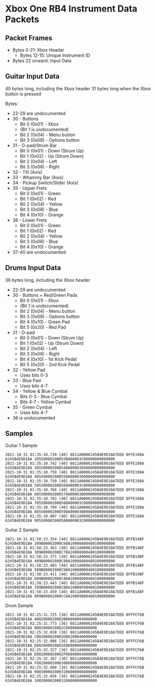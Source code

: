 # Xbox One RB4 Instrument Data Packets

## Packet Frames

- Bytes 0-21: Xbox Header
  - Bytes 12-15: Unique Instrument ID
- Bytes 22 onward: Input Data

## Guitar Input Data

40 bytes long, including the Xbox header
31 bytes long when the Xbox button is pressed

Bytes:

- 22-29 are undocumented
- 30 - Buttons
  - Bit 0 (0x01) - Xbox
  - (Bit 1 is undocumented)
  - Bit 2 (0x04) - Menu button
  - Bit 3 (0x08) - Options button
- 31 - D-pad/Strum Bar
  - Bit 0 (0x01) - Down (Strum Up)
  - Bit 1 (0x02) - Up (Strum Down)
  - Bit 2 (0x04) - Left
  - Bit 3 (0x08) - Right
- 32 - Tilt (Axis)
- 33 - Whammy Bar (Axis)
- 34 - Pickup Switch/Slider (Axis)
- 35 - Upper Frets
  - Bit 0 (0x01) - Green
  - Bit 1 (0x02) - Red
  - Bit 2 (0x04) - Yellow
  - Bit 3 (0x08) - Blue
  - Bit 4 (0x10) - Orange
- 36 - Lower Frets
  - Bit 0 (0x01) - Green
  - Bit 1 (0x02) - Red
  - Bit 2 (0x04) - Yellow
  - Bit 3 (0x08) - Blue
  - Bit 4 (0x10) - Orange
- 37-40 are undocumented

## Drums Input Data

36 bytes long, including the Xbox header

- 22-29 are undocumented
- 30 - Buttons + Red/Green Pads
  - Bit 0 (0x01) - Xbox
  - (Bit 1 is undocumented)
  - Bit 2 (0x04) - Menu button
  - Bit 3 (0x08) - Options button
  - Bit 4 (0x10) - Green Pad
  - Bit 5 (0x20) - Red Pad
- 31 - D-pad
  - Bit 0 (0x01) - Down (Strum Up)
  - Bit 1 (0x02) - Up (Strum Down)
  - Bit 2 (0x04) - Left
  - Bit 3 (0x08) - Right
  - Bit 4 (0x10) - 1st Kick Pedal
  - Bit 5 (0x20) - 2nd Kick Pedal
- 32 - Yellow Pad
  - Uses bits 0-3
- 33 - Blue Pad
  - Uses bits 4-7
- 34 - Yellow & Blue Cymbal
  - Bits 0-3 - Blue Cymbal
  - Bits 4-7 - Yellow Cymbal
- 35 - Green Cymbal
  - Uses bits 4-7
- 36 is undocumented

## Samples

Guitar 1 Sample

```
2021-10-31 01:35:10.730 [40] 8811A0006245B4E9D18A7EED 8FFE198A 6245B4E9D18A 205500002000530A00003C00000000000000
2021-10-31 01:35:10.742 [40] 8811A0006245B4E9D18A7EED 8FFE198A 6245B4E9D18A 305500002000540A00003E00000000000000
2021-10-31 01:35:10.750 [40] 8811A0006245B4E9D18A7EED 8FFE198A 6245B4E9D18A 405500002000550A00003D00000000000000
2021-10-31 01:35:10.758 [40] 8811A0006245B4E9D18A7EED 8FFE198A 6245B4E9D18A 505500002000560A00003C00000000000000
2021-10-31 01:35:10.766 [40] 8811A0006245B4E9D18A7EED 8FFE198A 6245B4E9D18A 605500002000570A00003B00000000000000
2021-10-31 01:35:10.783 [40] 8811A0006245B4E9D18A7EED 8FFE198A 6245B4E9D18A 705500002000580A00003C00000000000000
2021-10-31 01:35:10.799 [40] 8811A0006245B4E9D18A7EED 8FFE198A 6245B4E9D18A 805500002000590A00003B00000000000000
2021-10-31 01:35:10.807 [40] 8811A0006245B4E9D18A7EED 8FFE198A 6245B4E9D18A 9055000020005A0A00003C00000000000000
```

Guitar 2 Sample

```
2021-10-31 01:58:23.354 [40] 8811A0006245B4E9D18A7EED 8FFB14BF 6245B4E9D18A 209B00002000C60A10008A00400100000000
2021-10-31 01:58:23.363 [40] 8811A0006245B4E9D18A7EED 8FFB14BF 6245B4E9D18A 309B00002000C70A10008900400100000000
2021-10-31 01:58:23.371 [40] 8811A0006245B4E9D18A7EED 8FFB14BF 6245B4E9D18A 409B00002000C80A10008A00400100000000
2021-10-31 01:58:23.403 [40] 8811A0006245B4E9D18A7EED 8FFB14BF 6245B4E9D18A 509B00002000C90A10008B00400100000000
2021-10-31 01:58:23.411 [40] 8811A0006245B4E9D18A7EED 8FFB14BF 6245B4E9D18A 609B00002000CA0A10008D00400100000000
2021-10-31 01:58:23.443 [40] 8811A0006245B4E9D18A7EED 8FFB14BF 6245B4E9D18A 709B00002000CB0A10008F00400100000000
2021-10-31 01:58:23.459 [40] 8811A0006245B4E9D18A7EED 8FFB14BF 6245B4E9D18A 809B00002000CC0A10009000400100000000
```

Drum Sample

```
2021-10-31 02:25:31.725 [36] 8811A0006245B4E9D18A7EED 8FFFCF6B 6245B4E9D18A A002000020002B06000004000000
2021-10-31 02:25:31.773 [36] 8811A0006245B4E9D18A7EED 8FFFCF6B 6245B4E9D18A B002000020002C06000000000000
2021-10-31 02:25:32.038 [36] 8811A0006245B4E9D18A7EED 8FFFCF6B 6245B4E9D18A C002000020002D06200040000000
2021-10-31 02:25:32.086 [36] 8811A0006245B4E9D18A7EED 8FFFCF6B 6245B4E9D18A D002000020002E06000000000000
2021-10-31 02:25:32.327 [36] 8811A0006245B4E9D18A7EED 8FFFCF6B 6245B4E9D18A E002000020002F06000004000000
2021-10-31 02:25:32.367 [36] 8811A0006245B4E9D18A7EED 8FFFCF6B 6245B4E9D18A F002000020003006000000000000
2021-10-31 02:25:32.608 [36] 8811A0006245B4E9D18A7EED 8FFFCF6B 6245B4E9D18A 0003000020003106000000400000
2021-10-31 02:25:32.656 [36] 8811A0006245B4E9D18A7EED 8FFFCF6B 6245B4E9D18A 1003000020003206000000000000
```
